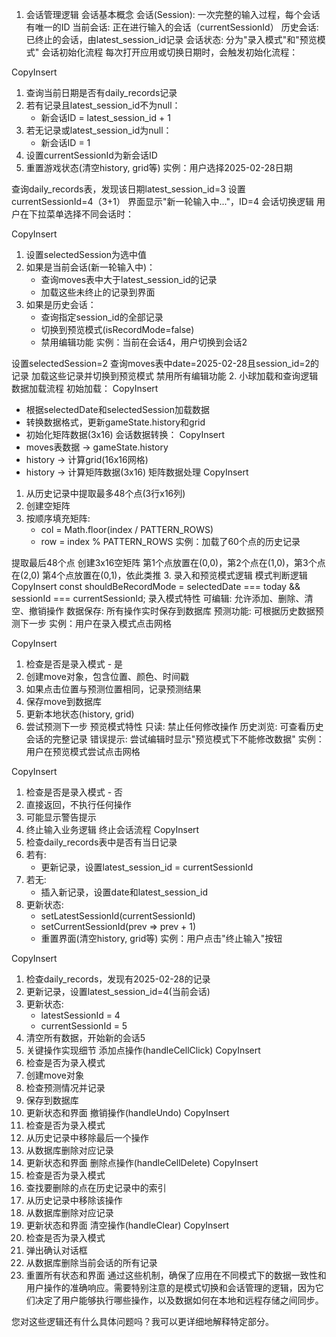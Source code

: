 1. 会话管理逻辑
会话基本概念
会话(Session): 一次完整的输入过程，每个会话有唯一的ID
当前会话: 正在进行输入的会话（currentSessionId）
历史会话: 已终止的会话，由latest_session_id记录
会话状态: 分为"录入模式"和"预览模式"
会话初始化流程
每次打开应用或切换日期时，会触发初始化流程：

CopyInsert
1. 查询当前日期是否有daily_records记录
2. 若有记录且latest_session_id不为null：
   - 新会话ID = latest_session_id + 1
3. 若无记录或latest_session_id为null：
   - 新会话ID = 1
4. 设置currentSessionId为新会话ID
5. 重置游戏状态(清空history, grid等)
实例：用户选择2025-02-28日期

查询daily_records表，发现该日期latest_session_id=3
设置currentSessionId=4（3+1）
界面显示"新一轮输入中..."，ID=4
会话切换逻辑
用户在下拉菜单选择不同会话时：

CopyInsert
1. 设置selectedSession为选中值
2. 如果是当前会话(新一轮输入中)：
   - 查询moves表中大于latest_session_id的记录
   - 加载这些未终止的记录到界面
3. 如果是历史会话：
   - 查询指定session_id的全部记录
   - 切换到预览模式(isRecordMode=false)
   - 禁用编辑功能
实例：当前在会话4，用户切换到会话2

设置selectedSession=2
查询moves表中date=2025-02-28且session_id=2的记录
加载这些记录并切换到预览模式
禁用所有编辑功能
2. 小球加载和查询逻辑
数据加载流程
初始加载：
CopyInsert
- 根据selectedDate和selectedSession加载数据
- 转换数据格式，更新gameState.history和grid
- 初始化矩阵数据(3x16)
会话数据转换：
CopyInsert
- moves表数据 → gameState.history
- history → 计算grid(16x16网格)
- history → 计算矩阵数据(3x16)
矩阵数据处理
CopyInsert
1. 从历史记录中提取最多48个点(3行x16列)
2. 创建空矩阵
3. 按顺序填充矩阵:
   - col = Math.floor(index / PATTERN_ROWS)
   - row = index % PATTERN_ROWS
实例：加载了60个点的历史记录

提取最后48个点
创建3x16空矩阵
第1个点放置在(0,0)，第2个点在(1,0)，第3个点在(2,0)
第4个点放置在(0,1)，依此类推
3. 录入和预览模式逻辑
模式判断逻辑
CopyInsert
const shouldBeRecordMode = selectedDate === today && sessionId === currentSessionId;
录入模式特性
可编辑: 允许添加、删除、清空、撤销操作
数据保存: 所有操作实时保存到数据库
预测功能: 可根据历史数据预测下一步
实例：用户在录入模式点击网格

CopyInsert
1. 检查是否是录入模式 - 是
2. 创建move对象，包含位置、颜色、时间戳
3. 如果点击位置与预测位置相同，记录预测结果
4. 保存move到数据库
5. 更新本地状态(history, grid)
6. 尝试预测下一步
预览模式特性
只读: 禁止任何修改操作
历史浏览: 可查看历史会话的完整记录
错误提示: 尝试编辑时显示"预览模式下不能修改数据"
实例：用户在预览模式尝试点击网格

CopyInsert
1. 检查是否是录入模式 - 否
2. 直接返回，不执行任何操作
3. 可能显示警告提示
4. 终止输入业务逻辑
终止会话流程
CopyInsert
1. 检查daily_records表中是否有当日记录
2. 若有:
   - 更新记录，设置latest_session_id = currentSessionId
3. 若无:
   - 插入新记录，设置date和latest_session_id
4. 更新状态:
   - setLatestSessionId(currentSessionId)
   - setCurrentSessionId(prev => prev + 1)
   - 重置界面(清空history, grid等)
实例：用户点击"终止输入"按钮

CopyInsert
1. 检查daily_records，发现有2025-02-28的记录
2. 更新记录，设置latest_session_id=4(当前会话)
3. 更新状态:
   - latestSessionId = 4
   - currentSessionId = 5
4. 清空所有数据，开始新的会话5
5. 关键操作实现细节
添加点操作(handleCellClick)
CopyInsert
1. 检查是否为录入模式
2. 创建move对象
3. 检查预测情况并记录
4. 保存到数据库
5. 更新状态和界面
撤销操作(handleUndo)
CopyInsert
1. 检查是否为录入模式
2. 从历史记录中移除最后一个操作
3. 从数据库删除对应记录
4. 更新状态和界面
删除点操作(handleCellDelete)
CopyInsert
1. 检查是否为录入模式
2. 查找要删除的点在历史记录中的索引
3. 从历史记录中移除该操作
4. 从数据库删除对应记录
5. 更新状态和界面
清空操作(handleClear)
CopyInsert
1. 检查是否为录入模式
2. 弹出确认对话框
3. 从数据库删除当前会话的所有记录
4. 重置所有状态和界面
通过这些机制，确保了应用在不同模式下的数据一致性和用户操作的准确响应。需要特别注意的是模式切换和会话管理的逻辑，因为它们决定了用户能够执行哪些操作，以及数据如何在本地和远程存储之间同步。

您对这些逻辑还有什么具体问题吗？我可以更详细地解释特定部分。